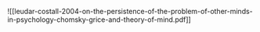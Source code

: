 ![[leudar-costall-2004-on-the-persistence-of-the-problem-of-other-minds-in-psychology-chomsky-grice-and-theory-of-mind.pdf]]